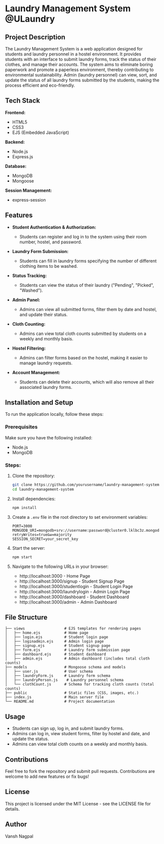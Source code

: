 
# Laundry Management System @ULaundry

## Project Description

The Laundry Management System is a web application designed for students and laundry personnel in a hostel environment. It provides students with an interface to submit laundry forms, track the status of their clothes, and manage their accounts. The system aims to eliminate boring paperwork and promote a paperless environment, thereby contributing to environmental sustainability. Admin (laundry personnel) can view, sort, and update the status of all laundry forms submitted by the students, making the process efficient and eco-friendly.

## Tech Stack

**Frontend:**
- HTML5
- CSS3
- EJS (Embedded JavaScript)

**Backend:**
- Node.js
- Express.js

**Database:**
- MongoDB
- Mongoose

**Session Management:**
- express-session

## Features

- **Student Authentication & Authorization:**
  - Students can register and log in to the system using their room number, hostel, and password.

- **Laundry Form Submission:**
  - Students can fill in laundry forms specifying the number of different clothing items to be washed.

- **Status Tracking:**
  - Students can view the status of their laundry ("Pending", "Picked", "Washed").

- **Admin Panel:**
  - Admins can view all submitted forms, filter them by date and hostel, and update their status.

- **Cloth Counting:**
  - Admins can view total cloth counts submitted by students on a weekly and monthly basis.

- **Hostel Filtering:**
  - Admins can filter forms based on the hostel, making it easier to manage laundry requests.

- **Account Management:**
  - Students can delete their accounts, which will also remove all their associated laundry forms.

## Installation and Setup

To run the application locally, follow these steps:

### Prerequisites
Make sure you have the following installed:
- Node.js
- MongoDB

### Steps:
1. Clone the repository:
   ```bash
   git clone https://github.com/yourusername/laundry-management-system.git
   cd laundry-management-system
   ```

2. Install dependencies:
   ```bash
   npm install
   ```

3. Create a `.env` file in the root directory to set environment variables:
   ```plaintext
   PORT=3000
   MONGODB_URI=mongodb+srv://username:password@cluster0.lklbc3z.mongodb.net/laundry?retryWrites=true&w=majority
   SESSION_SECRET=your_secret_key
   ```

4. Start the server:
   ```bash
   npm start
   ```

5. Navigate to the following URLs in your browser:
   - http://localhost:3000 - Home Page
   - http://localhost:3000/signup - Student Signup Page
   - http://localhost:3000/studentlogin - Student Login Page
   - http://localhost:3000/laundrylogin - Admin Login Page
   - http://localhost:3000/dashboard - Student Dashboard
   - http://localhost:3000/admin - Admin Dashboard

## File Structure
```
├── views                  # EJS templates for rendering pages
│   ├── home.ejs           # Home page
│   ├── login.ejs          # Student login page
│   ├── loginadmin.ejs     # Admin login page
│   ├── signup.ejs         # Student signup page
│   ├── form.ejs           # Laundry form submission page
│   ├── dashboard.ejs      # Student dashboard
│   ├── admin.ejs          # Admin dashboard (includes total cloth counts)
├── models                 # Mongoose schema and models
│   ├── user.js            # User schema
│   ├── laundryForm.js     # Laundry form schema
│   ├── laundryPerson.js    # Laundry personnel schema
│   └── clothCount.js      # Schema for tracking cloth counts (total counts)
├── public                 # Static files (CSS, images, etc.)
├── index.js               # Main server file
└── README.md              # Project documentation

```

## Usage
- Students can sign up, log in, and submit laundry forms.
- Admins can log in, view student forms, filter by hostel and date, and update the status.
- Admins can view total cloth counts on a weekly and monthly basis.

## Contributions
Feel free to fork the repository and submit pull requests. Contributions are welcome to add new features or fix bugs!

## License
This project is licensed under the MIT License - see the LICENSE file for details.

## Author
Vansh Nagpal

